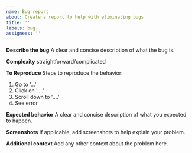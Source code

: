 ```yaml
---
name: Bug report
about: Create a report to help with eliminating bugs
title: ''
labels: bug
assignees: ''
---
```


**Describe the bug**
A clear and concise description of what the bug is.

**Complexity**
straightforward/complicated

**To Reproduce**
Steps to reproduce the behavior:
1. Go to '...'
2. Click on '....'
3. Scroll down to '....'
4. See error

**Expected behavior**
A clear and concise description of what you expected to happen.

**Screenshots**
If applicable, add screenshots to help explain your problem.


**Additional context**
Add any other context about the problem here.
